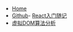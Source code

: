 - [Home](/)
- [Github](https://github.com/toxichl/)- [React入门随记](React/React入门随记.md)
- [虚拟DOM算法分析](React/虚拟DOM算法分析.md)
